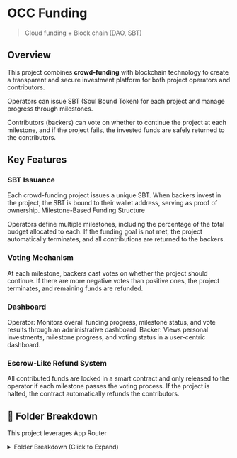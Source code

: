# OCC Funding

> Cloud funding + Block chain (DAO, SBT)

## Overview

This project combines **crowd-funding** with blockchain technology to create a transparent and secure investment platform for both project operators and contributors.

Operators can issue SBT (Soul Bound Token) for each project and manage progress through milestones.

Contributors (backers) can vote on whether to continue the project at each milestone, and if the project fails, the invested funds are safely returned to the contributors.

## Key Features

### SBT Issuance

Each crowd-funding project issues a unique SBT.
When backers invest in the project, the SBT is bound to their wallet address, serving as proof of ownership.
Milestone-Based Funding Structure

Operators define multiple milestones, including the percentage of the total budget allocated to each.
If the funding goal is not met, the project automatically terminates, and all contributions are returned to the backers.

### Voting Mechanism

At each milestone, backers cast votes on whether the project should continue.
If there are more negative votes than positive ones, the project terminates, and remaining funds are refunded.

### Dashboard

Operator: Monitors overall funding progress, milestone status, and vote results through an administrative dashboard.
Backer: Views personal investments, milestone progress, and voting status in a user-centric dashboard.

### Escrow-Like Refund System

All contributed funds are locked in a smart contract and only released to the operator if each milestone passes the voting process.
If the project is halted, the contract automatically refunds the contributors.

## 📂 Folder Breakdown

This project leverages App Router

<details>
<summary>Folder Breakdown (Click to Expand)</summary>

```
occ-funding/
├── 🗂️ app/
│   ├── layout.tsx
│   ├── page.tsx
│   ├── 📄 about/
│   │   ├── page.tsx
│   │   └── ...
│   ├── 📊 dashboard/
│   │   ├── layout.tsx
│   │   ├── page.tsx
│   │   └── ⚙️ settings/
│   │       └── page.tsx
│   └── ...
├── 🔧 components/
│   ├── 🔘 button/
│   │   ├── BoxButton.tsx
│   │   └── ...
│   ├── 🃏 card/
│   │   ├── ProfileCard.tsx
│   │   └── ...
│   ├── ✅ input/
│   │   ├── CheckBox.tsx
│   │   └── ...
│   └── ...
├── 📚 lib/
│   ├── 🛠️ api/
│   │   ├── Fetch.ts
│   │   └── ...
│   ├── 🧰 utils/
│   │   ├── formatDate.ts
│   │   └── ...
│   └── ...
├── 🌐 public/
│   ├── 🖼️ images/
│   ├── 🖋️ fonts/
│   └── ...
├── 🎨 styles/
│   ├── globals.css
│   └── ...
├── 📝 types/
│   ├── index.d.ts
│   └── ...
├── 🛠️ .eslintrc.js
├── 🖌️ .prettierrc.json
├── ⚙️ next.config.js
├── 📄 tsconfig.json
├── 📦 package.json
└── ...
```

</details>
